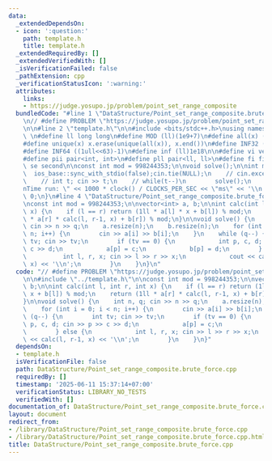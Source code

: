 ```yaml
---
data:
  _extendedDependsOn:
  - icon: ':question:'
    path: template.h
    title: template.h
  _extendedRequiredBy: []
  _extendedVerifiedWith: []
  _isVerificationFailed: false
  _pathExtension: cpp
  _verificationStatusIcon: ':warning:'
  attributes:
    links:
    - https://judge.yosupo.jp/problem/point_set_range_composite
  bundledCode: "#line 1 \"DataStructure/Point_set_range_composite.brute_force.cpp\"\
    \n// #define PROBLEM \"https://judge.yosupo.jp/problem/point_set_range_composite\"\
    \n\n#line 2 \"template.h\"\n\n#include <bits/stdc++.h>\nusing namespace std;\n\
    \ \n#define ll long long\n#define MOD (ll)(1e9+7)\n#define all(x) (x).begin(),(x).end()\n\
    #define unique(x) x.erase(unique(all(x)), x.end())\n#define INF32 ((1ull<<31)-1)\n\
    #define INF64 ((1ull<<63)-1)\n#define inf (ll)1e18\n\n#define vi vector<int>\n\
    #define pii pair<int, int>\n#define pll pair<ll, ll>\n#define fi first\n#define\
    \ se second\n\nconst int mod = 998244353;\n\nvoid solve();\n\nint main(){\n  \
    \  ios_base::sync_with_stdio(false);cin.tie(NULL);\n    // cin.exceptions(cin.failbit);\n\
    \    // int t; cin >> t;\n    // while(t--)\n        solve();\n    cerr << \"\\\
    nTime run: \" << 1000 * clock() / CLOCKS_PER_SEC << \"ms\" << '\\n';\n    return\
    \ 0;\n}\n#line 4 \"DataStructure/Point_set_range_composite.brute_force.cpp\"\n\
    \nconst int mod = 998244353;\n\nvector<int> a, b;\n\nint calc(int l, int r, int\
    \ x) {\n    if (l == r) return (1ll * a[l] * x + b[l]) % mod;\n    return (1ll\
    \ * a[r] * calc(l, r-1, x) + b[r]) % mod;\n}\n\nvoid solve() {\n    int n, q;\
    \ cin >> n >> q;\n    a.resize(n);\n    b.resize(n);\n    for (int i = 0; i <\
    \ n; i++) {\n        cin >> a[i] >> b[i];\n    }\n    while (q--) {\n        int\
    \ tv; cin >> tv;\n        if (tv == 0) {\n            int p, c, d; cin >> p >>\
    \ c >> d;\n            a[p] = c;\n            b[p] = d;\n        } else {\n  \
    \          int l, r, x; cin >> l >> r >> x;\n            cout << calc(l, r-1,\
    \ x) << '\\n';\n        }\n    }\n}\n"
  code: "// #define PROBLEM \"https://judge.yosupo.jp/problem/point_set_range_composite\"\
    \n\n#include \"../template.h\"\n\nconst int mod = 998244353;\n\nvector<int> a,\
    \ b;\n\nint calc(int l, int r, int x) {\n    if (l == r) return (1ll * a[l] *\
    \ x + b[l]) % mod;\n    return (1ll * a[r] * calc(l, r-1, x) + b[r]) % mod;\n\
    }\n\nvoid solve() {\n    int n, q; cin >> n >> q;\n    a.resize(n);\n    b.resize(n);\n\
    \    for (int i = 0; i < n; i++) {\n        cin >> a[i] >> b[i];\n    }\n    while\
    \ (q--) {\n        int tv; cin >> tv;\n        if (tv == 0) {\n            int\
    \ p, c, d; cin >> p >> c >> d;\n            a[p] = c;\n            b[p] = d;\n\
    \        } else {\n            int l, r, x; cin >> l >> r >> x;\n            cout\
    \ << calc(l, r-1, x) << '\\n';\n        }\n    }\n}"
  dependsOn:
  - template.h
  isVerificationFile: false
  path: DataStructure/Point_set_range_composite.brute_force.cpp
  requiredBy: []
  timestamp: '2025-06-11 15:37:14+07:00'
  verificationStatus: LIBRARY_NO_TESTS
  verifiedWith: []
documentation_of: DataStructure/Point_set_range_composite.brute_force.cpp
layout: document
redirect_from:
- /library/DataStructure/Point_set_range_composite.brute_force.cpp
- /library/DataStructure/Point_set_range_composite.brute_force.cpp.html
title: DataStructure/Point_set_range_composite.brute_force.cpp
---
```

